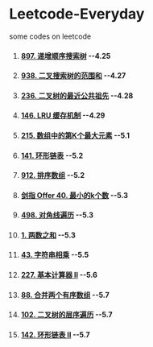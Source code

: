 # Leetcode-Everyday
some codes on leetcode

1. #### [897. 递增顺序搜索树](https://leetcode-cn.com/problems/increasing-order-search-tree/) --4.25

2. #### [938. 二叉搜索树的范围和](https://leetcode-cn.com/problems/range-sum-of-bst/) --4.27

3. #### [236. 二叉树的最近公共祖先](https://leetcode-cn.com/problems/lowest-common-ancestor-of-a-binary-tree/) --4.28

4. #### [146. LRU 缓存机制](https://leetcode-cn.com/problems/lru-cache/) --4.29

5. #### [215. 数组中的第K个最大元素](https://leetcode-cn.com/problems/kth-largest-element-in-an-array/) --5.1

6. #### [141. 环形链表](https://leetcode-cn.com/problems/linked-list-cycle/) --5.2

7. #### [912. 排序数组](https://leetcode-cn.com/problems/sort-an-array/) --5.2

8. #### [剑指 Offer 40. 最小的k个数](https://leetcode-cn.com/problems/zui-xiao-de-kge-shu-lcof/) --5.3

9. #### [498. 对角线遍历](https://leetcode-cn.com/problems/diagonal-traverse/) --5.3

10. #### [1. 两数之和](https://leetcode-cn.com/problems/two-sum/) --5.3

11. #### [43. 字符串相乘](https://leetcode-cn.com/problems/multiply-strings/) --5.5

12. #### [227. 基本计算器 II](https://leetcode-cn.com/problems/basic-calculator-ii/) --5.6

13. #### [88. 合并两个有序数组](https://leetcode-cn.com/problems/merge-sorted-array/) --5.7

14. #### [102. 二叉树的层序遍历](https://leetcode-cn.com/problems/binary-tree-level-order-traversal/) --5.7

15. #### [142. 环形链表 II](https://leetcode-cn.com/problems/linked-list-cycle-ii/) --5.7
